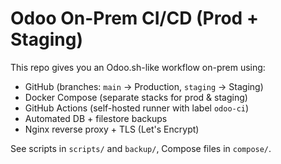 # Odoo On-Prem CI/CD (Prod + Staging)

This repo gives you an Odoo.sh-like workflow on-prem using:
- GitHub (branches: `main` → Production, `staging` → Staging)
- Docker Compose (separate stacks for prod & staging)
- GitHub Actions (self-hosted runner with label `odoo-ci`)
- Automated DB + filestore backups
- Nginx reverse proxy + TLS (Let's Encrypt)

See scripts in `scripts/` and `backup/`, Compose files in `compose/`.
